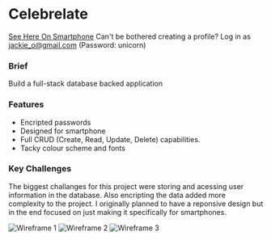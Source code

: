 # Celebrelate
[See Here On Smartphone](https://celebrelation.herokuapp.com/)
Can't be bothered creating a profile? Log in as jackie_o@gmail.com (Password: unicorn)

### Brief 
Build a full-stack database backed application

### Features 
* Encripted passwords
* Designed for smartphone
* Full CRUD (Create, Read, Update, Delete) capabilities.
* Tacky colour scheme and fonts 

### Key Challenges 
The biggest challanges for this project were storing and acessing user information in the database. Also encripting the data added more complexity to the project. I originally planned to have a reponsive design but in the end focused on just making it specifically for smartphones. 

![Wireframe 1](https://imgur.com/kunAxAq.png)
![Wireframe 2](https://imgur.com/npgPnv5.png)
![Wireframe 3](https://imgur.com/fpfotN1.png)
